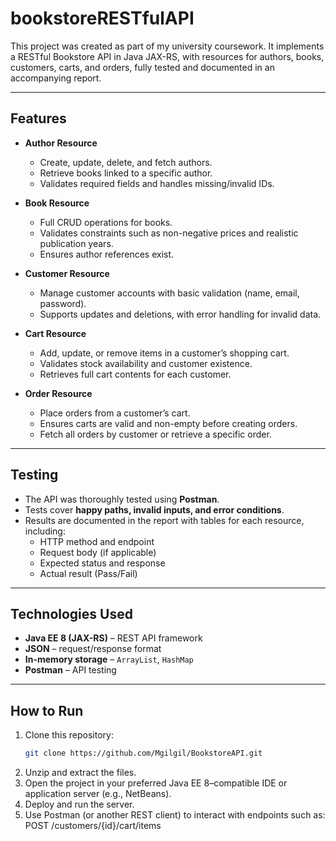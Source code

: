 # bookstoreRESTfulAPI
This project was created as part of my university coursework. It implements a RESTful Bookstore API in Java JAX-RS, with resources for authors, books, customers, carts, and orders, fully tested and documented in an accompanying report.

---

## Features  

- **Author Resource**  
  - Create, update, delete, and fetch authors.  
  - Retrieve books linked to a specific author.  
  - Validates required fields and handles missing/invalid IDs.  

- **Book Resource**  
  - Full CRUD operations for books.  
  - Validates constraints such as non-negative prices and realistic publication years.  
  - Ensures author references exist.  

- **Customer Resource**  
  - Manage customer accounts with basic validation (name, email, password).  
  - Supports updates and deletions, with error handling for invalid data.  

- **Cart Resource**  
  - Add, update, or remove items in a customer’s shopping cart.  
  - Validates stock availability and customer existence.  
  - Retrieves full cart contents for each customer.  

- **Order Resource**  
  - Place orders from a customer’s cart.  
  - Ensures carts are valid and non-empty before creating orders.  
  - Fetch all orders by customer or retrieve a specific order.  

---

## Testing  

- The API was thoroughly tested using **Postman**.  
- Tests cover **happy paths, invalid inputs, and error conditions**.  
- Results are documented in the report with tables for each resource, including:  
  - HTTP method and endpoint  
  - Request body (if applicable)  
  - Expected status and response  
  - Actual result (Pass/Fail)  

---

## Technologies Used  

- **Java EE 8 (JAX-RS)** – REST API framework  
- **JSON** – request/response format  
- **In-memory storage** – `ArrayList`, `HashMap`  
- **Postman** – API testing  

---

## How to Run  

1. Clone this repository:  
   ```bash
   git clone https://github.com/Mgilgil/BookstoreAPI.git
  2. Unzip and extract the files.
  3. Open the project in your preferred Java EE 8–compatible IDE or application server (e.g., NetBeans).
  4. Deploy and run the server.
  5. Use Postman (or another REST client) to interact with endpoints such as: POST /customers/{id}/cart/items
